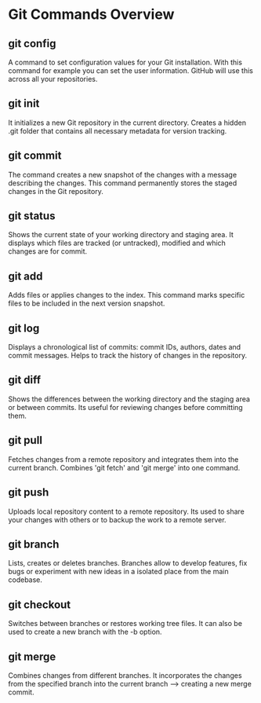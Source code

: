 # Git Commands Overview

## git config
A command to set configuration values for your Git installation. With this command for example you can set the user information. GitHub will use this across all your repositories.

## git init
It initializes a new Git repository in the current directory. Creates a hidden .git folder that contains all necessary metadata for version tracking.

## git commit
The command creates a new snapshot of the changes with a message describing the changes. This command permanently stores the staged changes in the Git repository.

## git status
Shows the current state of your working directory and staging area. It displays which files are tracked (or untracked), modified and which changes are for commit.

## git add
Adds files or applies changes to the index. This command marks specific files to be included in the next version snapshot.

## git log
Displays a chronological list of commits: commit IDs, authors, dates and commit messages. Helps to track the history of changes in the repository.

## git diff
Shows the differences between the working directory and the staging area or between commits. Its useful for reviewing changes before committing them.

## git pull
Fetches changes from a remote repository and integrates them into the current branch. Combines 'git fetch' and 'git merge' into one command.

## git push
Uploads local repository content to a remote repository. Its used to share your changes with others or to backup the work to a remote server.

## git branch
Lists, creates or deletes branches. Branches allow to develop features, fix bugs or experiment with new ideas in a isolated place from the main codebase.

## git checkout
Switches between branches or restores working tree files. It can also be used to create a new branch with the -b option.

## git merge
Combines changes from different branches. It incorporates the changes from the specified branch into the current branch --> creating a new merge commit.